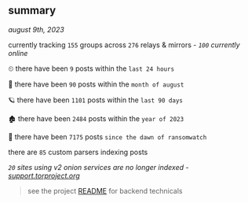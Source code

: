 
## summary
_august 9th, 2023_

currently tracking `155` groups across `276` relays & mirrors - _`100` currently online_

⏲ there have been `9` posts within the `last 24 hours`

🦈 there have been `90` posts within the `month of august`

🪐 there have been `1101` posts within the `last 90 days`

🏚 there have been `2484` posts within the `year of 2023`

🦕 there have been `7175` posts `since the dawn of ransomwatch`

there are `85` custom parsers indexing posts

_`20` sites using v2 onion services are no longer indexed - [support.torproject.org](https://support.torproject.org/onionservices/v2-deprecation/)_

> see the project [README](https://github.com/joshhighet/ransomwatch#ransomwatch--) for backend technicals
